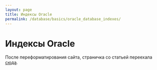 ```yaml
---
layout: page
title: Индексы Oracle
permalink: /database/basics/oracle_database_indexes/
---
```


# Индексы Oracle

После переформатирования сайта, страничка со статьей переехала  <a href="/docs/architecture/indexes/">сюда</a>.
